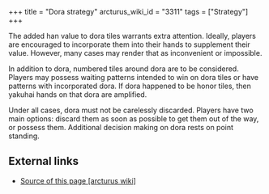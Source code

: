 +++
title = "Dora strategy"
arcturus_wiki_id = "3311"
tags = ["Strategy"]
+++

The added han value to dora tiles warrants extra attention. Ideally, players are encouraged to
incorporate them into their hands to supplement their value. However, many cases may render that as
inconvenient or impossible.

In addition to dora, numbered tiles around dora are to be considered. Players may possess waiting
patterns intended to win on dora tiles or have patterns with incorporated dora. If dora happened to
be honor tiles, then yakuhai hands on that dora are amplified.

Under all cases, dora must not be carelessly discarded. Players have two main options: discard them
as soon as possible to get them out of the way, or possess them. Additional decision making on dora
rests on point standing.

## External links

- [Source of this page [arcturus wiki]](http://arcturus.su/wiki/Dora_strategy)
